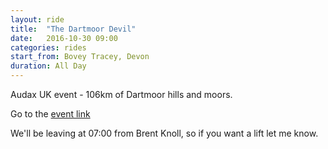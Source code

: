 ```yaml
---
layout: ride
title:  "The Dartmoor Devil"
date:   2016-10-30 09:00
categories: rides
start_from: Bovey Tracey, Devon
duration: All Day
---
```

Audax UK event - 106km of Dartmoor hills and moors.

Go to the [event link](http://www.aukweb.net/events/detail/16-445/)

We'll be leaving at 07:00 from Brent Knoll, so if you want a lift let me know.
